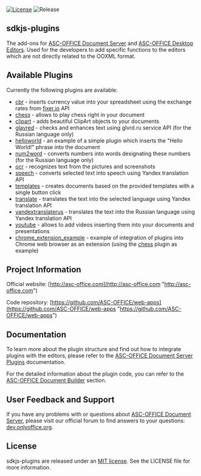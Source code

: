 [![License](https://img.shields.io/badge/License-MIT-green.svg?style=flat)](https://opensource.org/licenses/MIT)    ![Release](https://img.shields.io/badge/Release-v4.1.2-blue.svg?style=flat)

## sdkjs-plugins

The add-ons for [ASC-OFFICE Document Server][2] and [ASC-OFFICE Desktop Editors][3]. Used for the developers to add specific functions to the editors which are not directly related to the OOXML format.

## Available Plugins

Currently the following plugins are available:

* [cbr][4] - inserts currency value into your spreadsheet using the exchange rates from [fixer.io][17] API
* [chess][5] - allows to play chess right in your document
* [clipart][6] - adds beautiful ClipArt objects to your documents
* [glavred][7] - checks and enhances text using glvrd.ru service API (for the Russian language only)
* [helloworld][8] - an example of a simple plugin which inserts the "Hello World!" phrase into the document
* [num2word][9] - converts numbers into words designating these numbers (for the Russian language only)
* [ocr][10] - recognizes text from the pictures and screenshots
* [speech][11] - converts selected text into speech using Yandex translation API
* [templates][12] - creates documents based on the provided templates with a single button click
* [translate][13] - translates the text into the selected language using Yandex translation API
* [yandextranslaterus][14] - translates the text into the Russian language using Yandex translation API
* [youtube][15] - allows to add videos inserting them into your documents and presentations
* [chrome_extension_example][16] - example of integration of plugins into Chrome web browser as an extension (using the [chess][5] plugin as example)

## Project Information

Official website: [http://asc-office.com](http://asc-office.com "http://asc-office.com")

Code repository: [https://github.com/ASC-OFFICE/web-apps](https://github.com/ASC-OFFICE/web-apps "https://github.com/ASC-OFFICE/web-apps")

## Documentation

To learn more about the plugin structure and find out how to integrate plugins with the editors, please refer to the [ASC-OFFICE Document Server Plugins](https://api.onlyoffice.com/plugin/basic "https://api.onlyoffice.com/plugin/basic") documentation.

For the detailed information about the plugin code, you can refer to the [ASC-OFFICE Document Builder](https://helpcenter.onlyoffice.com/developers/document-builder/index.aspx "https://helpcenter.onlyoffice.com/developers/document-builder/index.aspx") section.

## User Feedback and Support

If you have any problems with or questions about [ASC-OFFICE Document Server][2], please visit our official forum to find answers to your questions: [dev.onlyoffice.org][1].

  [1]: http://dev.onlyoffice.org
  [2]: https://github.com/ASC-OFFICE/DocumentServer
  [3]: https://github.com/ASC-OFFICE/DesktopEditors
  [4]: examples/cbr
  [5]: examples/chess
  [6]: clipart
  [7]: examples/glavred
  [8]: examples/helloworld
  [9]: examples/num2word
  [10]: ocr
  [11]: speech
  [12]: examples/templates
  [13]: translate
  [14]: examples/yandextranslaterus
  [15]: youtube
  [16]: examples/chrome_extension_example
  [17]: https://github.com/hakanensari/fixer-io
  
## License

sdkjs-plugins are released under an [MIT license](https://opensource.org/licenses/MIT). See the LICENSE file for more information.

